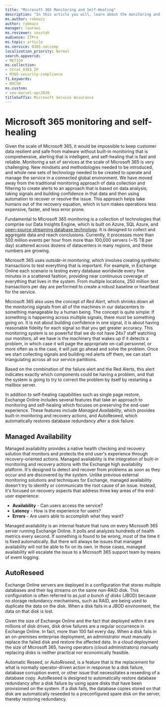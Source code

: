 ```yaml
---
title: "Microsoft 365 Monitoring and Self-Healing"
description: "In this article you will, learn about the monitoring and self-healing capabilities of Microsoft 365."
ms.author: robmazz
author: robmazz
manager: laurawi
ms.reviewer: sosstah
audience: ITPro
ms.topic: article
ms.service: O365-seccomp
localization_priority: Normal
search.appverid:
- MET150
ms.collection:
- Strat_O365_IP
- M365-security-compliance
f1.keywords:
- NOCSH
ms.custom:
- seo-marvel-apr2020
titleSuffix: Microsoft Service Assurance
---
```


# Microsoft 365 monitoring and self-healing

Given the scale of Microsoft 365, it would be impossible to keep customer data resilient and safe from malware without built-in monitoring that is comprehensive, alerting that is intelligent, and self-healing that is fast and reliable. Monitoring a set of services at the scale of Microsoft 365 is very challenging. New mindsets and methodologies needed to be introduced, and whole new sets of technology needed to be created to operate and manage the service in a connected global environment. We have moved away from the traditional monitoring approach of data collection and filtering to create alerts to an approach that is based on data analysis; taking signals and building confidence in that data and then using automation to recover or resolve the issue. This approach helps take humans out of the recovery equation, which in turn makes operations less expensive, faster, and less error prone. 

Fundamental to Microsoft 365 monitoring is a collection of technologies that comprise our Data Insights Engine, which is built on Azure, SQL Azure, and [open-source streaming database technology](https://cassandra.apache.org/). It is designed to collect and aggregate data and reach conclusions. Currently, it processes more than 500 million events per hour from more than 100,000 servers (~15 TB per day) scattered across dozens of datacenters in many regions, and these numbers are growing. 

Microsoft 365 uses *outside-in monitoring*, which involves creating synthetic transactions to test everything that is important. For example, in Exchange Online each scenario is testing every database worldwide every five minutes in a scattered fashion, providing near continuous coverage of everything that lives in the system. From multiple locations, 250 million test transactions per day are performed to create a robust baseline or heartbeat for the service. 

Microsoft 365 also uses the concept of *Red Alert*, which shrinks down all the monitoring signals from all of the machines in our datacenters to something manageable by a human being. The concept is quite simple: If something is happening across multiple signals, there must be something going on. It is not about building confidence in one signal, it is about having reasonable fidelity for each signal so that you get greater accuracy. This monitoring system is so powerful that we do not have 24x7 staff watching our monitors; all we have is the machinery that wakes up if it detects a problem, in which case it will page the appropriate on-call personnel, or more often as is the case, it will just go ahead and solve the problem. Once we start collecting signals and building red alerts off them, we can start triangulating across all our service partitions. 

Based on the combination of the failure alert and the Red Alerts, this alert indicates exactly which components could be having a problem, and that the system is going to try to correct the problem by itself by restarting a mailbox server. 

In addition to self-healing capabilities such as single page restore, Exchange Online includes several features that take an approach to monitoring and self-healing which focuses on preserving the end-user experience. These features include *Managed Availability*, which provides built-in monitoring and recovery actions, and AutoReseed, which automatically restores database redundancy after a disk failure. 

## Managed Availability 

Managed availability provides a native health checking and recovery solution that monitors and protects the end user's experience through recovery-oriented actions. Managed availability is the integration of built-in monitoring and recovery actions with the Exchange high availability platform. It's designed to detect and recover from problems as soon as they occur and are discovered by the system. Unlike previous external monitoring solutions and techniques for Exchange, managed availability doesn't try to identify or communicate the root cause of an issue. Instead, it's focused on recovery aspects that address three key areas of the end-user experience:

- **Availability** - Can users access the service? 
- **Latency** - How is the experience for users? 
- **Errors** - Are users able to accomplish what they want? 

Managed availability is an internal feature that runs on every Microsoft 365 server running Exchange Online. It polls and analyzes hundreds of health metrics every second. If something is found to be wrong, most of the time it is fixed automatically. But there will always be issues that managed availability will not be able to fix on its own. In those cases, managed availability will escalate the issue to a Microsoft 365 support team by means of event logging.

## AutoReseed

Exchange Online servers are deployed in a configuration that stores multiple databases and their log streams on the same non-RAID disk. This configuration is often referred to as *just a bunch of disks* (JBOD) because no storage redundancy mechanisms, such as RAID, are being used to duplicate the data on the disk. When a disk fails in a JBOD environment, the data on that disk is lost. 

Given the size of Exchange Online and the fact that deployed within it are millions of disk drives, disk drive failures are a regular occurrence in Exchange Online. In fact, more than 100 fail every day. When a disk fails in an on-premises enterprise deployment, an administrator must manually replace the failed disk and restore the affected data. In a cloud deployment the size of Microsoft 365, having operators (cloud administrators) manually replacing disks is neither practical nor economically feasible. 

Automatic Reseed, or *AutoReseed*, is a feature that is the replacement for what is normally operator-driven action in response to a disk failure, database corruption event, or other issue that necessitates a reseeding of a database copy. AutoReseed is designed to automatically restore database redundancy after a disk failure by using spare disks that have been provisioned on the system. If a disk fails, the database copies stored on that disk are automatically reseeded to a preconfigured spare disk on the server, thereby restoring redundancy. 